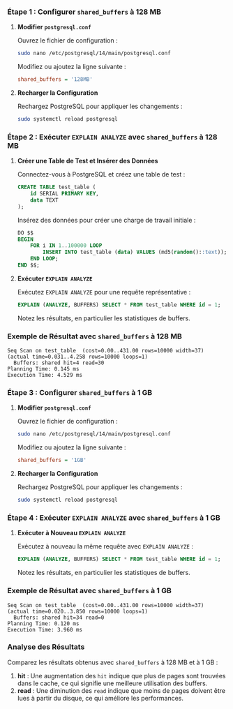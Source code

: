 ### Étape 1 : Configurer `shared_buffers` à 128 MB

1. **Modifier `postgresql.conf`**

   Ouvrez le fichier de configuration :

   ```bash
   sudo nano /etc/postgresql/14/main/postgresql.conf
   ```

   Modifiez ou ajoutez la ligne suivante :

   ```ini
   shared_buffers = '128MB'
   ```

2. **Recharger la Configuration**

   Rechargez PostgreSQL pour appliquer les changements :

   ```bash
   sudo systemctl reload postgresql
   ```

### Étape 2 : Exécuter `EXPLAIN ANALYZE` avec `shared_buffers` à 128 MB

1. **Créer une Table de Test et Insérer des Données**

   Connectez-vous à PostgreSQL et créez une table de test :

   ```sql
   CREATE TABLE test_table (
       id SERIAL PRIMARY KEY,
       data TEXT
   );
   ```

   Insérez des données pour créer une charge de travail initiale :

   ```sql
   DO $$ 
   BEGIN 
       FOR i IN 1..100000 LOOP 
           INSERT INTO test_table (data) VALUES (md5(random()::text)); 
       END LOOP; 
   END $$;
   ```

2. **Exécuter `EXPLAIN ANALYZE`**

   Exécutez `EXPLAIN ANALYZE` pour une requête représentative :

   ```sql
   EXPLAIN (ANALYZE, BUFFERS) SELECT * FROM test_table WHERE id = 1;
   ```

   Notez les résultats, en particulier les statistiques de buffers.

### Exemple de Résultat avec `shared_buffers` à 128 MB

```plaintext
Seq Scan on test_table  (cost=0.00..431.00 rows=10000 width=37) (actual time=0.031..4.258 rows=10000 loops=1)
  Buffers: shared hit=4 read=30
Planning Time: 0.145 ms
Execution Time: 4.529 ms
```

### Étape 3 : Configurer `shared_buffers` à 1 GB

1. **Modifier `postgresql.conf`**

   Ouvrez le fichier de configuration :

   ```bash
   sudo nano /etc/postgresql/14/main/postgresql.conf
   ```

   Modifiez ou ajoutez la ligne suivante :

   ```ini
   shared_buffers = '1GB'
   ```

2. **Recharger la Configuration**

   Rechargez PostgreSQL pour appliquer les changements :

   ```bash
   sudo systemctl reload postgresql
   ```

### Étape 4 : Exécuter `EXPLAIN ANALYZE` avec `shared_buffers` à 1 GB

1. **Exécuter à Nouveau `EXPLAIN ANALYZE`**

   Exécutez à nouveau la même requête avec `EXPLAIN ANALYZE` :

   ```sql
   EXPLAIN (ANALYZE, BUFFERS) SELECT * FROM test_table WHERE id = 1;
   ```

   Notez les résultats, en particulier les statistiques de buffers.

### Exemple de Résultat avec `shared_buffers` à 1 GB

```plaintext
Seq Scan on test_table  (cost=0.00..431.00 rows=10000 width=37) (actual time=0.020..3.850 rows=10000 loops=1)
  Buffers: shared hit=34 read=0
Planning Time: 0.120 ms
Execution Time: 3.960 ms
```

### Analyse des Résultats

Comparez les résultats obtenus avec `shared_buffers` à 128 MB et à 1 GB :

1. **hit** : Une augmentation des `hit` indique que plus de pages sont trouvées dans le cache, ce qui signifie une meilleure utilisation des buffers.
2. **read** : Une diminution des `read` indique que moins de pages doivent être lues à partir du disque, ce qui améliore les performances.

